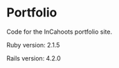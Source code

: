 Portfolio
=========

Code for the InCahoots portfolio site.


Ruby version: 2.1.5

Rails version: 4.2.0